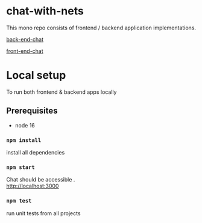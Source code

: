 # chat-with-nets

This mono repo consists of frontend / backend application implementations.

[back-end-chat](https://github.com/vijaimp/chat-with-nets/blob/master/back-end-chat/README.md)

[front-end-chat](https://github.com/vijaimp/chat-with-nets/blob/master/front-end-chat/README.md)

# Local setup

To run both frontend & backend apps locally

## Prerequisites

- node 16

### `npm install`

install all dependencies

### `npm start`

Chat should be accessible .\
 [http://localhost:3000](http://localhost:3000)

### `npm test`

run unit tests from all projects
